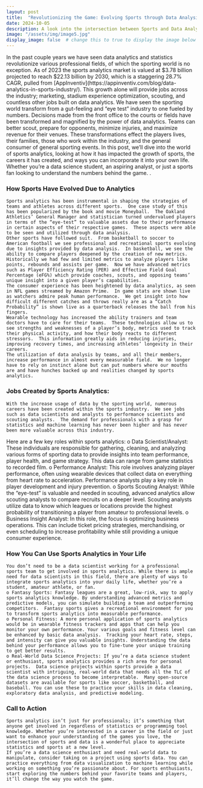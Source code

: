 ```yaml
---
layout: post
title:  "Revolutionizing the Game: Evolving Sports through Data Analysis"
date: 2024-10-05
description: A look into the intersection between Sports and Data Analysis.   
image: "/assets/img/image5.jpg"
display_image: false  # change this to true to display the image below the banner 
---
```

<p class="intro"><span class="dropcap">I</span>n the past couple years we have seen data analytics and statistics revolutionize various professional fields, of which the sporting world is no exception.  As of 2023 the sports analytics market is valued at $3.78 billion projected to reach $22.13 billion by 2030, which is a staggering 28.7% CAGR, pulled from [AppInventiv](https://appinventiv.com/blog/data-analytics-in-sports-industry/).  This growth alone will provide jobs across the industry; marketing, stadium experience optimization, scouting, and countless other jobs built on data analytics.
	We have seen the sporting world transform from a gut-feeling and “eye test” industry to one fueled by numbers.  Decisions made from the front office to the courts or fields have been transformed and magnified by the power of data analytics.  Teams can better scout, prepare for opponents, minimize injuries, and maximize revenue for their venues.  These transformations effect the players lives, their families, those who work within the industry, and the general consumer of general sporting events.
	In this post, we’ll dive into the world of sports analytics, looking at how it has impacted the growth of sports, the careers it has created, and ways you can incorporate it into your own life.  Whether you’re a data science student, an aspiring analyst, or just a sports fan looking to understand the numbers behind the game.
.</p>


### How Sports Have Evolved Due to Analytics
	Sports analytics has been instrumental in shaping the strategies of teams and athletes across different sports.  One case study of this has been popularized by the book and movie Moneyball.  The Oakland Athletics’ General Manager and statistician turned undervalued players in terms of the “eye-test” to valuable assets due to their performance in certain aspects of their respective games.  These aspects were able to be seen and utilized through data analysis.
	Other sports have followed suit.  From basketball to soccer to American football we see professional and recreational sports evolving due to insights provided by data analysis.  In basketball, we see the ability to compare players deepened by the creation of new metrics.  Historically we had few and limited metrics to analyze players like points, rebounds and assists per game.  Now we have advanced metrics such as Player Efficiency Rating (PER) and Effective Field Goal Percentage (eFG%) which provide coaches, scouts, and opposing teams’ unique insight into a given player’s capabilities.
	The consumer experience has been heightened by data analytics, as seen in NFL games streamed by Amazon Prime.  In game stats are shown live as watchers admire peak human performance.  We get insight into how difficult different catches and throws really are as a “Catch Probability” is shown live as a quarterback releases the ball from his fingers.
	Wearable technology has increased the ability trainers and team doctors have to care for their teams.  These technologies allow us to see strengths and weaknesses of a player’s body, metrics used to track their physical activity, and how their body reacts to different stressors.  This information greatly aids in reducing injuries, improving recovery times, and increasing athletes’ longevity in their careers.
	The utilization of data analysis by teams, and all their members, increase performance in almost every measurable field.  We no longer have to rely on instinct alone but can put numbers where our mouths are and have hunches backed up and realities changed by sports analytics.


### Jobs Created by Sports Analytics:
	With the increase usage of data by the sporting world, numerous careers have been created within the sports industry.  We see jobs such as data scientists and analysts to performance scientists and scouting analysts.  The demand for professionals with a grasp for statistics and machine learning has never been higher and has never been more valuable across this industry.

Here are a few key roles within sports analytics:
	o Data Scientist/Analyst: These individuals are responsible for gathering, cleaning, and analyzing various forms of sporting data to provide insights into team performance, player health, and game strategy.  This data can range from game statistics to recorded film.
	o Performance Analyst: This role involves analyzing player performance, often using wearable devices that collect data on everything from heart rate to acceleration. Performance analysts play a key role in player development and injury prevention.
	o Sports Scouting Analyst: While the “eye-test” is valuable and needed in scouting, advanced analytics allow scouting analysts to compare recruits on a deeper level.  Scouting analysts utilize data to know which leagues or locations provide the highest probability of transitioning a player from amateur to professional levels.
	o Business Insight Analyst: In this role, the focus is optimizing business operations. This can include ticket pricing strategies, merchandising, or even scheduling to increase profitability while still providing a unique consumer experience.


### How You Can Use Sports Analytics in Your Life
	You don’t need to be a data scientist working for a professional sports team to get involved in sports analytics. While there is ample need for data scientists in this field, there are plenty of ways to integrate sports analytics into your daily life, whether you’re a student, amateur athlete, or fan.
	o Fantasy Sports: Fantasy leagues are a great, low-risk, way to apply sports analytics knowledge. By understanding advanced metrics and predictive models, you can simulate building a team and outperforming competitors.  Fantasy sports gives a recreational environment for you to transform sports analytics into measurable performance.
	o Personal Fitness: A more personal application of sports analytics would be in wearable fitness trackers and apps that can help you monitor your own performance. Your various goals and fitness level can be enhanced by basic data analysis.  Tracking your heart rate, steps, and intensity can give you valuable insights. Understanding the data behind your performance allows you to fine-tune your unique training to get better results.
	o Real-World Data Science Projects: If you’re a data science student or enthusiast, sports analytics provides a rich area for personal projects.  Data science projects within sports provide a data scientist with intriguing, real-world data that needs all the TLC of the data science process to become interpretable.  Many open-source datasets are available for sports like soccer, basketball, and baseball. You can use these to practice your skills in data cleaning, exploratory data analysis, and predictive modeling.


### Call to Action
	Sports analytics isn’t just for professionals; it’s something that anyone get involved in regardless of statistics or programming tool knowledge. Whether you’re interested in a career in the field or just want to enhance your understanding of the games you love, the intersection of sports and data is a wonderful place to appreciate statistics and sports at a new level.
	If you’re a data science enthusiast and need real-world data to manipulate, consider taking on a project using sports data. You can practice everything from data visualization to machine learning while working on something you’re passionate about. For sports enthusiasts, start exploring the numbers behind your favorite teams and players, it’ll change the way you watch the game.
